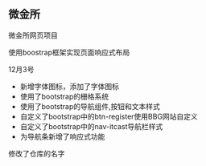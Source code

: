 ## 微金所

微金所网页项目

使用boostrap框架实现页面响应式布局



12月3号

-   新增字体图标，添加了字体图标
-   使用了bootstrap的栅格系统
-   使用了bootstrap的导航组件,按钮和文本样式
-   自定义了bootstrap中的btn-register使用BBG网站自定义
-   自定义了bootstrap中的nav-itcast导航栏样式
-   为导航条新增了响应式功能


修改了仓库的名字